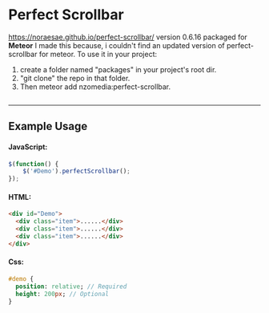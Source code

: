 # Perfect Scrollbar

https://noraesae.github.io/perfect-scrollbar/ version 0.6.16 packaged for **Meteor**
I made this because, i couldn't find an updated version of perfect-scrollbar for meteor.
To use it in your project:
 1. create a folder named "packages" in your project's root dir.
 2. "git clone" the repo in that folder.
 3. Then meteor add nzomedia:perfect-scrollbar.

```
```
___


## Example Usage
#### JavaScript:
```js
$(function() {
    $('#Demo').perfectScrollbar();
});
```

#### HTML:
```html
<div id="Demo">
  <div class="item">......</div>
  <div class="item">......</div>
  <div class="item">......</div>
</div>
```
#### Css:
```sass
#demo {
  position: relative; // Required
  height: 200px; // Optional
}
```

